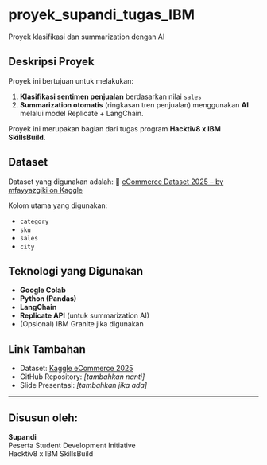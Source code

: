 # proyek_supandi_tugas_IBM
 Proyek klasifikasi dan summarization dengan AI

##  Deskripsi Proyek
Proyek ini bertujuan untuk melakukan:
1. **Klasifikasi sentimen penjualan** berdasarkan nilai `sales`
2. **Summarization otomatis** (ringkasan tren penjualan) menggunakan **AI** melalui model Replicate + LangChain.

Proyek ini merupakan bagian dari tugas program **Hacktiv8 x IBM SkillsBuild**.

## Dataset

Dataset yang digunakan adalah:
📎 [eCommerce Dataset 2025 – by mfayyazgiki on Kaggle](https://www.kaggle.com/datasets/mfayyazgiki/ecommerce)

Kolom utama yang digunakan:
- `category`
- `sku`
- `sales`
- `city`

## Teknologi yang Digunakan

- **Google Colab**  
- **Python (Pandas)**  
- **LangChain**  
- **Replicate API** (untuk summarization AI)  
- (Opsional) IBM Granite jika digunakan  

## Link Tambahan

- Dataset: [Kaggle eCommerce 2025](https://www.kaggle.com/datasets/mfayyazgiki/ecommerce)
- GitHub Repository: _[tambahkan nanti]_  
- Slide Presentasi: _[tambahkan jika ada]_  

---

## Disusun oleh:
**Supandi**  
Peserta Student Development Initiative  
Hacktiv8 x IBM SkillsBuild
